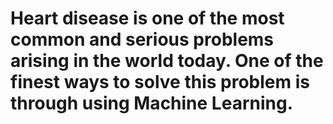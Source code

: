 # Heart disease is one of the most common and serious problems arising in the world today. One of the finest ways to solve this problem is through using Machine Learning.
